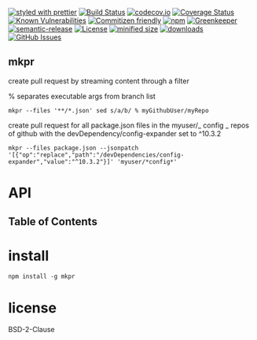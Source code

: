 [![styled with prettier](https://img.shields.io/badge/styled_with-prettier-ff69b4.svg)](https://github.com/prettier/prettier)
[![Build Status](https://secure.travis-ci.org/arlac77/mkpr.png)](http://travis-ci.org/arlac77/mkpr)
[![codecov.io](http://codecov.io/github/arlac77/mkpr/coverage.svg?branch=master)](http://codecov.io/github/arlac77/mkpr?branch=master)
[![Coverage Status](https://coveralls.io/repos/arlac77/mkpr/badge.svg)](https://coveralls.io/r/arlac77/mkpr)
[![Known Vulnerabilities](https://snyk.io/test/github/arlac77/mkpr/badge.svg)](https://snyk.io/test/github/arlac77/mkpr)
[![Commitizen friendly](https://img.shields.io/badge/commitizen-friendly-brightgreen.svg)](http://commitizen.github.io/cz-cli/)
[![npm](https://img.shields.io/npm/v/mkpr.svg)](https://www.npmjs.com/package/mkpr)
[![Greenkeeper](https://badges.greenkeeper.io/arlac77/mkpr.svg)](https://greenkeeper.io/)
[![semantic-release](https://img.shields.io/badge/%20%20%F0%9F%93%A6%F0%9F%9A%80-semantic--release-e10079.svg)](https://github.com/arlac77/mkpr)
[![License](https://img.shields.io/badge/License-BSD%203--Clause-blue.svg)](https://opensource.org/licenses/BSD-3-Clause)
[![minified size](https://badgen.net/bundlephobia/min/mkpr)](https://bundlephobia.com/result?p=mkpr)
[![downloads](http://img.shields.io/npm/dm/mkpr.svg?style=flat-square)](https://npmjs.org/package/mkpr)
[![GitHub Issues](https://img.shields.io/github/issues/arlac77/mkpr.svg?style=flat-square)](https://github.com/arlac77/mkpr/issues)

## mkpr

create pull request by streaming content through a filter

% separates executable args from branch list

```shell
mkpr --files '**/*.json' sed s/a/b/ % myGithubUser/myRepo
```

create pull request for all package.json files in the myuser/_ config _ repos of github
with the devDependency/config-expander set to ^10.3.2

```shell
mkpr --files package.json --jsonpatch '[{"op":"replace","path":"/devDependencies/config-expander","value":"^10.3.2"}]' 'myuser/*config*'
```

# API

<!-- Generated by documentation.js. Update this documentation by updating the source code. -->

## Table of Contents

# install

```shell
npm install -g mkpr
```

# license

BSD-2-Clause
